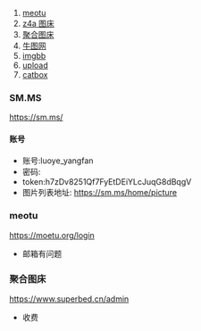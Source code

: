 1. [meotu](https://links.jianshu.com/go?to=https%3A%2F%2Fmoetu.org%2F)
2. [z4a 图床](https://links.jianshu.com/go?to=https%3A%2F%2Fwww.z4a.net%2F)
3. [聚合图床](https://links.jianshu.com/go?to=https%3A%2F%2Fwww.superbed.cn%2F)
4. [牛图网](https://links.jianshu.com/go?to=https%3A%2F%2Fniupic.com%2F)
5. [imgbb](https://links.jianshu.com/go?to=https%3A%2F%2Fimgbb.com%2F)
6. [upload](https://links.jianshu.com/go?to=https%3A%2F%2Fupload.cc%2F)
7. [catbox](https://links.jianshu.com/go?to=https%3A%2F%2Fcatbox.moe%2F)
### SM.MS
https://sm.ms/
#### 账号
* 账号:luoye_yangfan 
* 密码:
* token:h7zDv8251Qf7FyEtDEiYLcJuqG8dBqgV
* 图片列表地址: https://sm.ms/home/picture
### meotu
https://moetu.org/login
* 邮箱有问题
###  聚合图床
https://www.superbed.cn/admin

* 收费

  